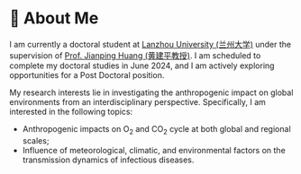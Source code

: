 # 🌲 About Me

I am currently a doctoral student at [Lanzhou University (兰州大学)](https://www.lzu.edu.cn/) under the supervision of [Prof. Jianping Huang (黄建平教授)](https://scholar.google.com/citations?user=1OFMwwkAAAAJ). I am scheduled to complete my doctoral studies in June 2024, and I am actively exploring opportunities for a Post Doctoral position.

My research interests lie in investigating the anthropogenic impact on global environments from an interdisciplinary perspective. Specifically, I am interested in the following topics:
- Anthropogenic impacts on O<sub>2</sub> and CO<sub>2</sub> cycle at both global and regional scales;
- Influence of meteorological, climatic, and environmental factors on the transmission dynamics of infectious diseases.